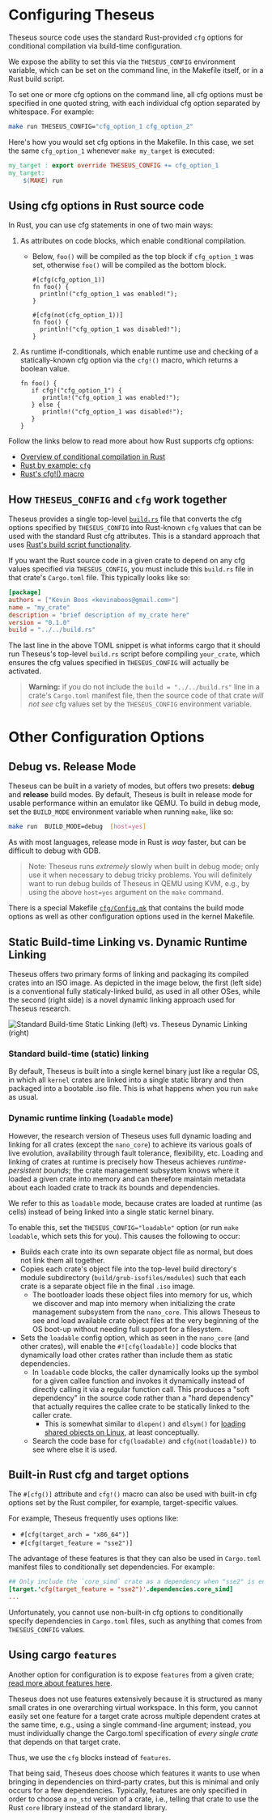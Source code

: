 
# Configuring Theseus

Theseus source code uses the standard Rust-provided `cfg` options for conditional compilation via build-time configuration. 

We expose the ability to set this via the `THESEUS_CONFIG` environment variable, which can be set on the command line, in the Makefile itself, or in a Rust build script. 

To set one or more cfg options on the command line, all cfg options must be specified in one quoted string, with each individual cfg option separated by whitespace. For example:
```sh
make run THESEUS_CONFIG="cfg_option_1 cfg_option_2"
```

Here's how you would set cfg options in the Makefile. In this case, we set the same `cfg_option_1` whenever `make my_target` is executed:
```mk
my_target : export override THESEUS_CONFIG += cfg_option_1
my_target:
    $(MAKE) run
```

## Using cfg options in Rust source code

In Rust, you can use cfg statements in one of two main ways:
1. As attributes on code blocks, which enable conditional compilation.
    * Below, `foo()` will be compiled as the top block if `cfg_option_1` was set, otherwise `foo()` will be compiled as the bottom block. 
        ```rust,no_run,no_playground
        #[cfg(cfg_option_1)]
        fn foo() {
          println!("cfg_option_1 was enabled!");
        }

        #[cfg(not(cfg_option_1))]
        fn foo() {
          println!("cfg_option_1 was disabled!");
        }
        ```

2. As runtime if-conditionals, which enable runtime use and checking of a statically-known cfg option via the `cfg!()` macro, which returns a boolean value.
    ```rust,no_run,no_playground
    fn foo() {
       if cfg!("cfg_option_1") {
          println!("cfg_option_1 was enabled!");
       } else {
          println!("cfg_option_1 was disabled!");
       }
    }
    ```

Follow the links below to read more about how Rust supports cfg options:
* [Overview of conditional compilation in Rust](https://doc.rust-lang.org/reference/conditional-compilation.html)
* [Rust by example: `cfg`](https://doc.rust-lang.org/rust-by-example/attribute/cfg.html)
* [Rust's cfg!() macro](https://doc.rust-lang.org/std/macro.cfg.html)

 

## How `THESEUS_CONFIG` and `cfg` work together

Theseus provides a single top-level [`build.rs`](https://github.com/theseus-os/Theseus/blob/theseus_main/build.rs) file that converts the cfg options specified by `THESEUS_CONFIG` into Rust-known `cfg` values that can be used with the standard Rust cfg attributes. 
This is a standard approach that uses [Rust's build script functionality](https://doc.rust-lang.org/cargo/reference/build-scripts.html).

If you want the Rust source code in a given crate to depend on any cfg values specified via `THESEUS_CONFIG`, you must include this `build.rs` file in that crate's `Cargo.toml` file. 
This typically looks like so:
```toml
[package]
authors = ["Kevin Boos <kevinaboos@gmail.com>"]
name = "my_crate"
description = "brief description of my_crate here"
version = "0.1.0"
build = "../../build.rs"
```
The last line in the above TOML snippet is what informs cargo that it should run Theseus's top-level `build.rs` script before compiling `your_crate`, which ensures the cfg values specified in `THESEUS_CONFIG` will actually be activated.

> **Warning:** if you do not include the `build = "../../build.rs"` line in a crate's `Cargo.toml` manifest file, then the source code of that crate *will not see* cfg values set by the `THESEUS_CONFIG` environment variable.


# Other Configuration Options



## Debug vs. Release Mode

Theseus can be built in a variety of modes, but offers two presets: **debug** and **release** build modes.
By default, Theseus is built in release mode for usable performance within an emulator like QEMU.
To build in debug mode, set the `BUILD_MODE` environment variable when running `make`, like so:
```sh
make run  BUILD_MODE=debug  [host=yes]
```

As with most languages, release mode in Rust is *way* faster, but can be difficult to debug with GDB.

> Note: Theseus runs *extremely* slowly when built in debug mode; only use it when necessary to debug tricky problems. You will definitely want to run debug builds of Theseus in QEMU using KVM, e.g., by using the above `host=yes` argument on the `make` command.


There is a special Makefile [`cfg/Config.mk`](https://github.com/theseus-os/Theseus/blob/theseus_main/cfg/Config.mk) that contains the build mode options as well as other configuration options used in the kernel Makefile.


## Static Build-time Linking vs. Dynamic Runtime Linking

Theseus offers two primary forms of linking and packaging its compiled crates into an ISO image.
As depicted in the image below, the first (left side) is a conventional fully staticaly-linked build, as used in all other OSes,
while the second (right side) is a novel dynamic linking approach used for Theseus research. 

![Standard Build-time Static Linking (left) vs. Theseus Dynamic Linking (right)](../images/boot_image.svg)


### Standard build-time (static) linking
By default, Theseus is built into a single kernel binary just like a regular OS, in which all `kernel` crates are linked into a single static library and then packaged into a bootable .iso file.
This is what happens when you run `make` as usual. 

###  Dynamic runtime linking (`loadable` mode)
However, the research version of Theseus uses full dynamic loading and linking for all crates (except the `nano_core`) to achieve its various goals of live evolution, availability through fault tolerance, flexibility, etc. 
Loading and linking of crates at runtime is precisely how Theseus achieves *runtime-persistent bounds*; the crate management subsystem knows where it loaded a given crate into memory and can therefore maintain metadata about each loaded crate to track its bounds and dependencies. 

We refer to this as `loadable` mode, because crates are loaded at runtime (as cells) instead of being linked into a single static kernel binary.

To enable this, set the `THESEUS_CONFIG="loadable"` option (or run `make loadable`, which sets this for you). This causes the following to occur:

* Builds each crate into its own separate object file as normal, but does not link them all together. 
* Copies each crate's object file into the top-level build directory's module subdirectory (`build/grub-isofiles/modules`) such that each crate is a separate object file in the final `.iso` image.
    * The bootloader loads these object files into memory for us, which we discover and map into memory when initializing the crate management subsystem from the `nano_core`. This allows Theseus to see and load available crate object files at the very beginning of the OS boot-up without needing full support for a filesystem. 
* Sets the `loadable` config option, which as seen in the `nano_core` (and other crates), will enable the `#![cfg(loadable)]` code blocks that dynamically load other crates rather than include them as static dependencies.
    * In `loadable` code blocks, the caller dynamically looks up the symbol for a given callee function and invokes it dynamically instead of directly calling it via a regular function call. This produces a "soft dependency" in the source code rather than a "hard dependency" that actually requires the callee crate to be statically linked to the caller crate.
        * This is somewhat similar to `dlopen()` and `dlsym()` for [loading shared objects on Linux](https://man7.org/linux/man-pages/man3/dlsym.3.html), at least conceptually.
    * Search the code base for `cfg(loadable)` and `cfg(not(loadable))` to see where else it is used. 


## Built-in Rust cfg and target options
The `#[cfg()]` attribute and `cfg!()` macro can also be used with built-in cfg options set by the Rust compiler, for example, target-specific values. 

For example, Theseus frequently uses options like:
* `#[cfg(target_arch = "x86_64")]`
* `#[cfg(target_feature = "sse2")]`

The advantage of these features is that they can also be used in `Cargo.toml` manifest files to conditionally set dependencies. For example:
```toml
## Only include the `core_simd` crate as a dependency when "sse2" is enabled.
[target.'cfg(target_feature = "sse2")'.dependencies.core_simd]
...
```

Unfortunately, you cannot use non-built-in cfg options to conditionally specify dependencies in `Cargo.toml` files, such as anything that comes from `THESEUS_CONFIG` values. 


## Using cargo `features`

Another option for configuration is to expose `features` from a given crate; [read more about features here](https://doc.rust-lang.org/cargo/reference/features.html). 

Theseus does not use features extensively because it is structured as many small crates in one overarching virtual workspace. In this form, you cannot easily set one feature for a target crate across multiple dependent crates at the same time, e.g., using a single command-line argument; instead, you must individually change the Cargo.toml specification of *every single crate* that depends on that target crate. 

Thus, we use the `cfg` blocks instead of `features`. 

That being said, Theseus does choose which features it wants to use when bringing in dependencies on third-party crates, but this is minimal and only occurs for a few dependencies. Typically, features are only specified in order to choose a `no_std` version of a crate, i.e., telling that crate to use the Rust `core` library instead of the standard library.